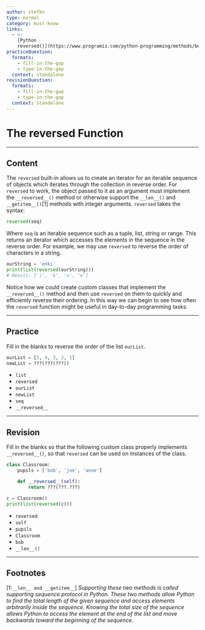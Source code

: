 ```yaml
---
author: stefkn
type: normal
category: must-know
links:
  - >-
    [Python
    reversed()](https://www.programiz.com/python-programming/methods/built-in/reversed){website}
practiceQuestion:
  formats:
    - fill-in-the-gap
    - type-in-the-gap
  context: standalone
revisionQuestion:
  formats:
    - fill-in-the-gap
    - type-in-the-gap
  context: standalone
---
```


# The reversed Function


---

## Content

The `reversed` built-in allows us to create an iterator for an iterable sequence of objects which iterates through the collection in reverse order. For `reversed` to work, the object passed to it as an argument must implement the `__reversed__()` method or otherwise support the `__len__()` and `__getitem__()`[1] methods with integer arguments. `reversed` takes the syntax:

```python
reversed(seq)
```

Where `seq` is an iterable sequence such as a tuple, list, string or range. This returns an iterator which accesses the elements in the sequence in the reverse order. For example, we may use `reversed` to reverse the order of characters in a string.

```python
ourString = 'enki'
print(list(reversed(ourString)))
# Result: ['i', 'k', 'n', 'e']
```

Notice how we could create custom classes that implement the `__reversed__()` method and then use `reversed` on them to quickly and efficiently reverse their ordering. In this way we can begin to see how often the `reversed` function might be useful in day-to-day programming tasks.


---

## Practice

Fill in the blanks to reverse the order of the list `ourList`.

```python
ourList = [5, 4, 3, 2, 1]
newList = ???(???(???))
```

- `list`
- `reversed`
- `ourList`
- `newList`
- `seq`
- `__reversed__`


---

## Revision

Fill in the blanks so that the following custom class properly implements `__reversed__()`, so that `reversed` can be used on instances of the class.

```python
class Classroom:
    pupils = ['bob', 'joe', 'anne']

    def __reversed__(self):
        return ???(???.???)

c = Classroom()
print(list(reversed(c)))
```

- `reversed`
- `self`
- `pupils`
- `Classroom`
- `bob`
- `__len__()`


---

## Footnotes

[1:`__len__ and __getitem__`]
*Supporting these two methods is called supporting sequence protocol in Python. These two methods allow Python to find the total length of the given sequence and access elements arbitrarily inside the sequence. Knowing the total size of the sequence allows Python to access the element at the end of the list and move backwards toward the beginning of the sequence.*
 
